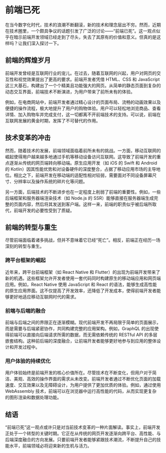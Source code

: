 # 前端已死

在当今数字化时代，技术的浪潮不断翻滚，新的技术和理念层出不穷。然而，近期在技术圈里，一个颇具争议的话题引发了广泛的讨论——“前端已死”。这一观点似乎在暗示前端开发领域已经走到了尽头，失去了其原有的价值和意义。但真的是这样吗？让我们深入探讨一下。

## 前端的辉煌岁月

前端开发曾经是互联网行业的宠儿。在过去，随着互联网的兴起，用户对网页的交互性和视觉效果提出了更高的要求。前端开发者凭借 HTML、CSS 和 JavaScript 这三大基石，构建出了一个个精美且功能强大的网页。从简单的静态页面到复杂的动态交互界面，前端技术不断演进，为用户带来了前所未有的体验。

例如，在电商网站中，前端开发者通过精心设计的页面布局、流畅的动画效果以及便捷的操作流程，极大地提升了用户的购物体验。用户可以轻松地浏览商品、查看详情、加入购物车并完成支付，这一切都离不开前端技术的支持。可以说，前端在互联网发展的黄金时期，发挥了不可替代的作用。

## 技术变革的冲击

然而，随着技术的发展，前端领域面临着前所未有的挑战。一方面，移动互联网的崛起使得用户越来越多地通过手机等移动设备访问互联网。这导致了前端开发的重点逐渐从传统的网页端转向移动端。原生应用开发（如 iOS 的 Swift 和 Android 的 Kotlin）因其性能优势和对设备硬件的深度整合，占据了移动应用市场的主导地位。相比之下，前端开发在移动端的适配性相对较弱，需要面对不同设备屏幕尺寸、分辨率以及操作系统的碎片化等问题。

另一方面，后端技术的不断进步也在一定程度上削弱了前端的重要性。例如，一些后端框架和服务器端渲染技术（如 Node.js 的 SSR）能够直接在服务器端生成完整的页面内容，然后将其发送到客户端。这样一来，前端的职责似乎被后端所取代，前端开发的必要性受到了质疑。

## 前端的转型与重生

尽管前端面临着诸多挑战，但并不意味着它已经“死亡”。相反，前端正在经历一场深刻的转型与重生。

### 跨平台框架的崛起

近年来，跨平台前端框架（如 React Native 和 Flutter）的出现为前端开发带来了新的机遇。这些框架允许开发者使用一套代码同时构建原生的移动端应用和网页端应用。例如，React Native 使用 JavaScript 和 React 的语法，能够生成高性能的原生应用界面。这不仅提高了开发效率，还降低了开发成本，使得前端开发者能够更好地适应移动互联网时代的需求。

### 前端与后端的融合

前端与后端之间的界限正在逐渐模糊。现代前端开发不再局限于简单的页面展示，而是需要与后端紧密协作，共同构建完整的应用架构。例如，GraphQL 的出现使得前端可以直接向后端请求所需的数据，而无需依赖传统的 RESTful API 的多层嵌套结构。这种前后端的深度融合，让前端开发者能够更好地参与到应用的整体设计和开发过程中。

### 用户体验的持续优化

用户体验始终是前端开发的核心价值所在。尽管技术在不断变化，但用户对于简洁、美观、高效的操作界面的需求从未改变。前端开发者通过不断优化页面的加载速度、交互效果以及无障碍设计，为用户提供了更加优质的体验。例如，通过使用 WebAssembly 技术，前端可以在浏览器中运行高性能的代码，从而实现更复杂的图形渲染和数据处理功能。

## 结语

“前端已死”这一观点或许只是对当前技术变革的一种片面解读。事实上，前端开发正处于一个转型的关键时期。它正在从传统的网页开发逐渐向跨平台、高性能、与后端深度融合的方向发展。只要前端开发者能够紧跟技术潮流，不断提升自己的技能水平，前端领域必将迎来新的生机与活力。